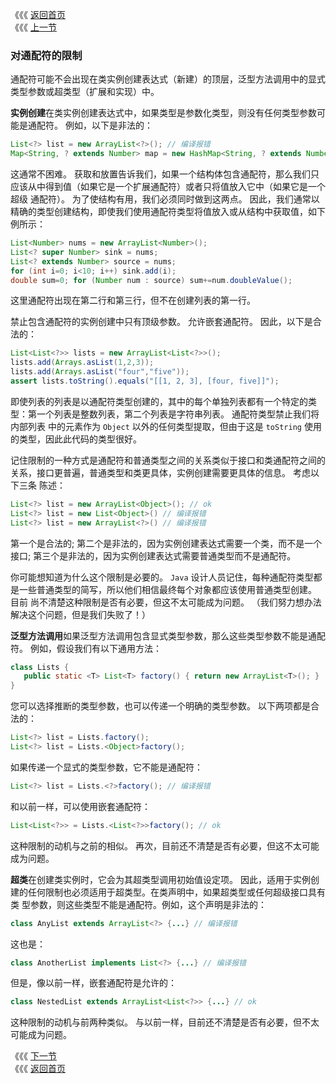 《《《 [返回首页](../README.md)       <br/>
《《《 [上一节](07_Wildcard_Capture.md)
 
 ### 对通配符的限制

 通配符可能不会出现在类实例创建表达式（新建）的顶层，泛型方法调用中的显式类型参数或超类型（扩展和实现）中。
 
 **实例创建**在类实例创建表达式中，如果类型是参数化类型，则没有任何类型参数可能是通配符。 例如，以下是非法的：
 
```java
List<?> list = new ArrayList<?>(); // 编译报错
Map<String, ? extends Number> map = new HashMap<String, ? extends Number>(); // 编译报错
```
    
这通常不困难。 获取和放置告诉我们，如果一个结构体包含通配符，那么我们只应该从中得到值（如果它是一个扩展通配符）或者只将值放入它中（如果它是一个超级
通配符）。 为了使结构有用，我们必须同时做到这两点。 因此，我们通常以精确的类型创建结构，即使我们使用通配符类型将值放入或从结构中获取值，如下例所示： 
  
```java
List<Number> nums = new ArrayList<Number>();
List<? super Number> sink = nums;
List<? extends Number> source = nums;
for (int i=0; i<10; i++) sink.add(i);
double sum=0; for (Number num : source) sum+=num.doubleValue();
```
    
这里通配符出现在第二行和第三行，但不在创建列表的第一行。

禁止包含通配符的实例创建中只有顶级参数。 允许嵌套通配符。 因此，以下是合法的：
         
```java
List<List<?>> lists = new ArrayList<List<?>>();
lists.add(Arrays.asList(1,2,3));
lists.add(Arrays.asList("four","five"));
assert lists.toString().equals("[[1, 2, 3], [four, five]]");    
```   
          
即使列表的列表是以通配符类型创建的，其中的每个单独列表都有一个特定的类型：第一个列表是整数列表，第二个列表是字符串列表。 通配符类型禁止我们将内部列表
中的元素作为 `Object` 以外的任何类型提取，但由于这是 `toString` 使用的类型，因此此代码的类型很好。  

记住限制的一种方式是通配符和普通类型之间的关系类似于接口和类通配符之间的关系，接口更普遍，普通类型和类更具体，实例创建需要更具体的信息。 考虑以下三条
陈述：  

```java
List<?> list = new ArrayList<Object>(); // ok
List<?> list = new List<Object>() // 编译报错
List<?> list = new ArrayList<?>() // 编译报错
```
    
第一个是合法的; 第二个是非法的，因为实例创建表达式需要一个类，而不是一个接口; 第三个是非法的，因为实例创建表达式需要普通类型而不是通配符。
    
你可能想知道为什么这个限制是必要的。 `Java` 设计人员记住，每种通配符类型都是一些普通类型的简写，所以他们相信最终每个对象都应该使用普通类型创建。 目前
尚不清楚这种限制是否有必要，但这不太可能成为问题。 （我们努力想办法解决这个问题，但是我们失败了！）

**泛型方法调用**如果泛型方法调用包含显式类型参数，那么这些类型参数不能是通配符。 例如，假设我们有以下通用方法：

```java
class Lists {
   public static <T> List<T> factory() { return new ArrayList<T>(); }
}
```  

您可以选择推断的类型参数，也可以传递一个明确的类型参数。 以下两项都是合法的：
        
```java
List<?> list = Lists.factory();
List<?> list = Lists.<Object>factory();
```
    
如果传递一个显式的类型参数，它不能是通配符：
    
```java
List<?> list = Lists.<?>factory(); // 编译报错
```    
    
和以前一样，可以使用嵌套通配符：

```java
List<List<?>> = Lists.<List<?>>factory(); // ok
```  
         
这种限制的动机与之前的相似。 再次，目前还不清楚是否有必要，但这不太可能成为问题。

**超类**在创建类实例时，它会为其超类型调用初始值设定项。 因此，适用于实例创建的任何限制也必须适用于超类型。在类声明中，如果超类型或任何超级接口具有类
型参数，则这些类型不能是通配符。例如，这个声明是非法的：

```java
class AnyList extends ArrayList<?> {...} // 编译报错
``` 
  
这也是：

```java
class AnotherList implements List<?> {...} // 编译报错
```   
    
但是，像以前一样，嵌套通配符是允许的：    
    
```java
class NestedList extends ArrayList<List<?>> {...} // ok
```      

这种限制的动机与前两种类似。 与以前一样，目前还不清楚是否有必要，但不太可能成为问题。
  
《《《 [下一节](../ch03/00_Comparison_and_Bounds.md)      <br/>
《《《 [返回首页](../README.md)    
